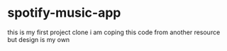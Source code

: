 # spotify-music-app
this is my first project clone 
i am coping this code from another resource but design is my own
